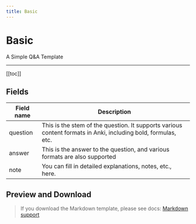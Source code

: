 ```yaml
---
title: Basic
---
```


# Basic

A Simple Q&A Template

---

[[toc]]

## Fields

| Field name | Description                                                                                                   |
| ---------- | ------------------------------------------------------------------------------------------------------------- |
| question   | This is the stem of the question. It supports various content formats in Anki, including bold, formulas, etc. |
| answer     | This is the answer to the question, and various formats are also supported                                    |
| note       | You can fill in detailed explanations, notes, etc., here.                                                     |

## Preview and Download

> If you download the Markdown template, please see docs: [Markdown support](/templates/classic/#markdown-support)

<ClassicTemplateDemo entry="basic" />

<!--@include: @/parts/feedback-en.md -->
